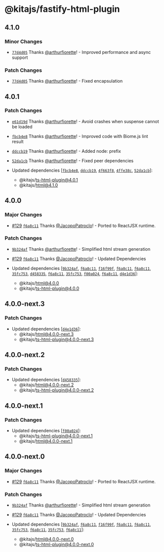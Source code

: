# @kitajs/fastify-html-plugin

## 4.1.0

### Minor Changes

- [`77d4d05`](https://github.com/kitajs/html/commit/77d4d05c59f988e3115d6e658d42e4d439f6c784)
  Thanks [@arthurfiorette](https://github.com/arthurfiorette)! - Improved performance and
  async support

### Patch Changes

- [`77d4d05`](https://github.com/kitajs/html/commit/77d4d05c59f988e3115d6e658d42e4d439f6c784)
  Thanks [@arthurfiorette](https://github.com/arthurfiorette)! - Fixed encapsulation

## 4.0.1

### Patch Changes

- [`e61d19d`](https://github.com/kitajs/html/commit/e61d19d366c247ea921373a55ec2a4081d80cc6c)
  Thanks [@arthurfiorette](https://github.com/arthurfiorette)! - Avoid crashes when
  suspense cannot be loaded

- [`fbcb4e8`](https://github.com/kitajs/html/commit/fbcb4e85803560cba4ac459bcd6d1b4dc72776e3)
  Thanks [@arthurfiorette](https://github.com/arthurfiorette)! - Improved code with
  Biome.js lint result

- [`ddccb19`](https://github.com/kitajs/html/commit/ddccb19cba4c7033af6761178e68a416a465c852)
  Thanks [@arthurfiorette](https://github.com/arthurfiorette)! - Added node: prefix

- [`52da1cb`](https://github.com/kitajs/html/commit/52da1cb7f3480d7b335abcd35accd0e1608c3928)
  Thanks [@arthurfiorette](https://github.com/arthurfiorette)! - Fixed peer dependencies

- Updated dependencies
  [[`fbcb4e8`](https://github.com/kitajs/html/commit/fbcb4e85803560cba4ac459bcd6d1b4dc72776e3),
  [`ddccb19`](https://github.com/kitajs/html/commit/ddccb19cba4c7033af6761178e68a416a465c852),
  [`4f663f8`](https://github.com/kitajs/html/commit/4f663f879e9c696ec50bb40599b41431e60f0b34),
  [`4ffe38c`](https://github.com/kitajs/html/commit/4ffe38cbff2cfcd5277f064f8c60a240cc2f10ea),
  [`52da1cb`](https://github.com/kitajs/html/commit/52da1cb7f3480d7b335abcd35accd0e1608c3928)]:
  - @kitajs/ts-html-plugin@4.0.1
  - @kitajs/html@4.1.0

## 4.0.0

### Major Changes

- [#129](https://github.com/kitajs/html/pull/129)
  [`f6a8c11`](https://github.com/kitajs/html/commit/f6a8c1184039ae6168b4890e094a6ffd434c45ca)
  Thanks [@JacopoPatroclo](https://github.com/JacopoPatroclo)! - Ported to ReactJSX
  runtime.

### Patch Changes

- [`9b324af`](https://github.com/kitajs/html/commit/9b324afaf28e5accc27469e02527cd8c1c7d2608)
  Thanks [@arthurfiorette](https://github.com/arthurfiorette)! - Simplified html stream
  generation

- [#129](https://github.com/kitajs/html/pull/129)
  [`f6a8c11`](https://github.com/kitajs/html/commit/f6a8c1184039ae6168b4890e094a6ffd434c45ca)
  Thanks [@JacopoPatroclo](https://github.com/JacopoPatroclo)! - Updated Dependencies

- Updated dependencies
  [[`9b324af`](https://github.com/kitajs/html/commit/9b324afaf28e5accc27469e02527cd8c1c7d2608),
  [`f6a8c11`](https://github.com/kitajs/html/commit/f6a8c1184039ae6168b4890e094a6ffd434c45ca),
  [`f16f99f`](https://github.com/kitajs/html/commit/f16f99f1e8ebbc917dc86e587e5c5a49bb93a2dd),
  [`f6a8c11`](https://github.com/kitajs/html/commit/f6a8c1184039ae6168b4890e094a6ffd434c45ca),
  [`f6a8c11`](https://github.com/kitajs/html/commit/f6a8c1184039ae6168b4890e094a6ffd434c45ca),
  [`35fc753`](https://github.com/kitajs/html/commit/35fc753e23391d97a44f867833038c0e9f66cf37),
  [`d458335`](https://github.com/kitajs/html/commit/d458335a2988a3f9a758afc9e6b29ed91d35eb69),
  [`f6a8c11`](https://github.com/kitajs/html/commit/f6a8c1184039ae6168b4890e094a6ffd434c45ca),
  [`35fc753`](https://github.com/kitajs/html/commit/35fc753e23391d97a44f867833038c0e9f66cf37),
  [`f00a024`](https://github.com/kitajs/html/commit/f00a024b7c289ae5543442c3c6cd4d1d0373e386),
  [`f6a8c11`](https://github.com/kitajs/html/commit/f6a8c1184039ae6168b4890e094a6ffd434c45ca),
  [`d4e1d36`](https://github.com/kitajs/html/commit/d4e1d3616bd32a671ad1ea81d92c948b865e9693)]:
  - @kitajs/html@4.0.0
  - @kitajs/ts-html-plugin@4.0.0

## 4.0.0-next.3

### Patch Changes

- Updated dependencies
  [[`d4e1d36`](https://github.com/kitajs/html/commit/d4e1d3616bd32a671ad1ea81d92c948b865e9693)]:
  - @kitajs/html@4.0.0-next.3
  - @kitajs/ts-html-plugin@4.0.0-next.3

## 4.0.0-next.2

### Patch Changes

- Updated dependencies
  [[`d458335`](https://github.com/kitajs/html/commit/d458335a2988a3f9a758afc9e6b29ed91d35eb69)]:
  - @kitajs/html@4.0.0-next.2
  - @kitajs/ts-html-plugin@4.0.0-next.2

## 4.0.0-next.1

### Patch Changes

- Updated dependencies
  [[`f00a024`](https://github.com/kitajs/html/commit/f00a024b7c289ae5543442c3c6cd4d1d0373e386)]:
  - @kitajs/ts-html-plugin@4.0.0-next.1
  - @kitajs/html@4.0.0-next.1

## 4.0.0-next.0

### Major Changes

- [#129](https://github.com/kitajs/html/pull/129)
  [`f6a8c11`](https://github.com/kitajs/html/commit/f6a8c1184039ae6168b4890e094a6ffd434c45ca)
  Thanks [@JacopoPatroclo](https://github.com/JacopoPatroclo)! - Ported to ReactJSX
  runtime.

### Patch Changes

- [`9b324af`](https://github.com/kitajs/html/commit/9b324afaf28e5accc27469e02527cd8c1c7d2608)
  Thanks [@arthurfiorette](https://github.com/arthurfiorette)! - Simplified html stream
  generation

- [#129](https://github.com/kitajs/html/pull/129)
  [`f6a8c11`](https://github.com/kitajs/html/commit/f6a8c1184039ae6168b4890e094a6ffd434c45ca)
  Thanks [@JacopoPatroclo](https://github.com/JacopoPatroclo)! - Updated Dependencies

- Updated dependencies
  [[`9b324af`](https://github.com/kitajs/html/commit/9b324afaf28e5accc27469e02527cd8c1c7d2608),
  [`f6a8c11`](https://github.com/kitajs/html/commit/f6a8c1184039ae6168b4890e094a6ffd434c45ca),
  [`f16f99f`](https://github.com/kitajs/html/commit/f16f99f1e8ebbc917dc86e587e5c5a49bb93a2dd),
  [`f6a8c11`](https://github.com/kitajs/html/commit/f6a8c1184039ae6168b4890e094a6ffd434c45ca),
  [`f6a8c11`](https://github.com/kitajs/html/commit/f6a8c1184039ae6168b4890e094a6ffd434c45ca),
  [`35fc753`](https://github.com/kitajs/html/commit/35fc753e23391d97a44f867833038c0e9f66cf37),
  [`f6a8c11`](https://github.com/kitajs/html/commit/f6a8c1184039ae6168b4890e094a6ffd434c45ca),
  [`35fc753`](https://github.com/kitajs/html/commit/35fc753e23391d97a44f867833038c0e9f66cf37),
  [`f6a8c11`](https://github.com/kitajs/html/commit/f6a8c1184039ae6168b4890e094a6ffd434c45ca)]:
  - @kitajs/html@4.0.0-next.0
  - @kitajs/ts-html-plugin@4.0.0-next.0
